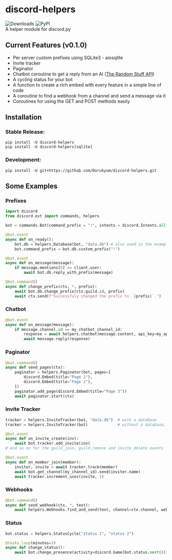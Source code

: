 # discord-helpers
![Downloads](https://static.pepy.tech/personalized-badge/discord-helpers?period=total&units=international_system&left_color=grey&right_color=orange&left_text=Downloads)
![PyPI](https://img.shields.io/pypi/v/discord-helpers.svg) <br>
A helper module for discord.py

## Current Features (v0.1.0)
* Per server custom prefixes using SQLite3 - aiosqlite
* Invite tracker
* Paginator
* Chatbot coroutine to get a reply from an AI ([The Random Stuff API](https://api-info.pgamerx.com/))
* A cycling status for your bot
* A function to create a rich embed with every feature in a simple line of code
* A coroutine to find a webhook from a channel and send a message via it
* Coroutines for using the GET and POST methods easily

## Installation
### Stable Release:
```
pip install -U discord-helpers
pip install -U discord-helpers[sqlite]
```
### Development:
```
pip install -U git+https://github.com/Dorukyum/discord-helpers.git
```

## Some Examples
### Prefixes
```python
import discord
from discord.ext import commands, helpers

bot = commands.Bot(command_prefix = "!", intents = discord.Intents.all())

@bot.event
async def on_ready():
    bot.db = helpers.Database(bot, "data.db") # also used in the examples below
    bot.command_prefix = bot.db.custom_prefix("!")
```
```python
@bot.event
async def on_message(message):
	if message.mentions[0] == client.user:
		await bot.db.reply_with_prefix(message)
```
```python
@bot.command()
async def change_prefix(ctx, *, prefix):
	await bot.db.change_prefix(ctx.guild.id, prefix)
    await ctx.send(f"Successfuly changed the prefix to `{prefix}`.")
```
### Chatbot
```python
@bot.event
async def on_message(message):
	if message.channel.id == my_chatbot_channel_id:
		response = await helpers.chatbot(message.content, api_key=my_api_key)
		await message.reply(response)
```
### Paginator
```python
@bot.command()
async def send_pages(ctx):
    paginator = helpers.Paginator(bot, pages=[
        discord.Embed(title="Page 1"),
        discord.Embed(title="Page 2"),
    ])
    paginator.add_page(discord.Embed(title="Page 3"))
    await paginator.start(ctx)
```
### Invite Tracker
```python
tracker = helpers.InviteTracker(bot, "data.db")  # with a database
tracker = helpers.InviteTracker(bot)             # without a database, cached

@bot.event
async def on_invite_create(inv):
    await bot.tracker.add_invite(inv)
# and so on for the guild_join, guild_remove and invite_delete events

@bot.event
async def on_member_join(member):
    inviter, invite = await tracker.track(member)
    await bot.get_channel(my_channel_id).send(inviter.name)
    await tracker.increment_uses(invite, 1)
```
### Webhooks
```python
@bot.command()
async def send_webhook(ctx, *, text):
	await helpers.Webhooks.find_and_send(text, channel=ctx.channel, webhook_name="Test")
```
### Status
```python
bot.status = helpers.StatusCycle("status 1", "status 2")

@tasks.loop(minutes=3)
async def change_status():
	await bot.change_presence(activity=discord.Game(bot.status.next()))
```
